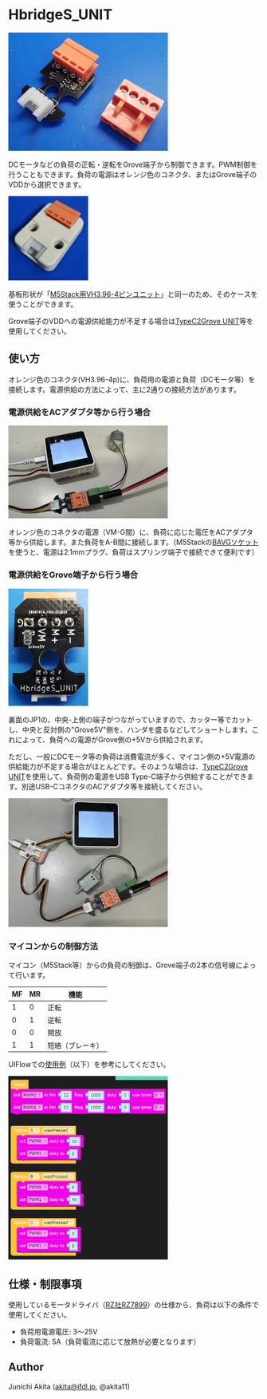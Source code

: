 # HbridgeS_UNIT

<img src="https://github.com/akita11/HbridgeS_UNIT/blob/main/HbridgeS_UNIT.jpg" width="320px">

DCモータなどの負荷の正転・逆転をGrove端子から制御できます。PWM制御を行うこともできます。負荷の電源はオレンジ色のコネクタ、またはGrove端子のVDDから選択できます。

<img src="https://github.com/akita11/HbridgeS_UNIT/blob/main/HbridgeS_UNIT_case.jpg" width="160px">

基板形状が「[M5Stack用VH3.96-4ピンユニット](https://www.switch-science.com/products/4055)」と同一のため、そのケースを使うことができます。

Grove端子のVDDへの電源供給能力が不足する場合は[TypeC2Grove UNIT](https://www.switch-science.com/products/8453)等を使用してください。


## 使い方

オレンジ色のコネクタ(VH3.96-4p)に、負荷用の電源と負荷（DCモータ等）を接続します。電源供給の方法によって、主に2通りの接続方法があります。


### 電源供給をACアダプタ等から行う場合

<img src="https://github.com/akita11/HbridgeS_UNIT/blob/main/HbridgeS_UNIT_usage1.jpg" width="320px">

オレンジ色のコネクタの電源（VM-G間）に、負荷に応じた電圧をACアダプタ等から供給します。また負荷をA-B間に接続します。（M5Stackの[BAVGソケット](https://www.switch-science.com/products/7234)を使うと、電源は2.1mmプラグ、負荷はスプリング端子で接続できて便利です）


### 電源供給をGrove端子から行う場合

<img src="https://github.com/akita11/HbridgeS_UNIT/blob/main/HbridgeS_UNIT_back.jpg" width="160px">

裏面のJP1の、中央-上側の端子がつながっていますので、カッター等でカットし、中央と反対側の"Grove5V"側を、ハンダを盛るなどしてショートします。これによって、負荷への電源がGrove側の+5Vから供給されます。

ただし、一般にDCモータ等の負荷は消費電流が多く、マイコン側の+5V電源の供給能力が不足する場合がほとんどです。そのような場合は、[TypeC2Grove UNIT](https://www.switch-science.com/products/8453)を使用して、負荷側の電源をUSB Type-C端子から供給することができます。別途USB-CコネクタのACアダプタ等を接続してください。

<img src="https://github.com/akita11/HbridgeS_UNIT/blob/main/HbridgeS_UNIT_usage2.jpg" width="320px">


### マイコンからの制御方法

マイコン（M5Stack等）からの負荷の制御は、Grove端子の2本の信号線によって行います。

| MF | MR | 機能 |
|----|----|-----|
| 1  | 0  | 正転 |
| 0  | 1  | 逆転 |
| 0  | 0  | 開放 |
| 1  | 1  | 短絡（ブレーキ） |

UIFlowでの[使用例](Hbrige_test.m5f)（以下）を参考にしてください。

<img src="https://github.com/akita11/HbridgeS_UNIT/blob/main/HbridgeS_UNIT_test.png" width="320px">

## 仕様・制限事項

使用しているモータドライバ（[RZ社RZ7899](http://www.rz-mic.com/uploadfile/fj/201810310633.pdf)）の仕様から、負荷は以下の条件で使用してください。

- 負荷用電源電圧: 3〜25V
- 負荷電流: 5A（負荷電流に応じて放熱が必要となります）


## Author

Junichi Akita (akita@ifdl.jp, @akita11)
